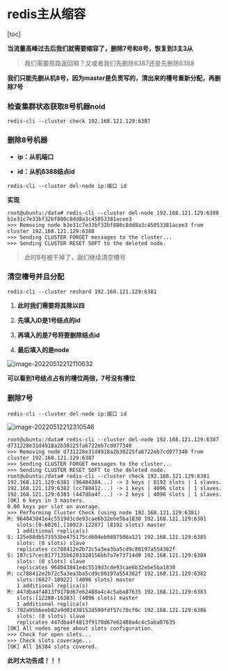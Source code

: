 # redis主从缩容

[toc]

**当流量高峰过去后我们就需要缩容了，删除7号和8号，恢复到3主3从**

> 我们需要原路返回嘛？又或者我们先删除6387还是先删除6388

**我们只能先删从机8号，因为master是负责写的，清出来的槽号重新分配，再删除7号**



### 检查集群状态获取8号机器noid

```
redis-cli --cluster check 192.168.121.129:6387
```



### 删除8号机器

+ **ip：从机端口**

+ **id：从机6388结点id**

```
redis-cli --cluster del-node ip:端口 id
```

**实现**

```
root@ubuntu:/data# redis-cli --cluster del-node 192.168.121.129:6388 b1e31c7e33bf32bf880c8dd8a3c45053381acee3
>>> Removing node b1e31c7e33bf32bf880c8dd8a3c45053381acee3 from cluster 192.168.121.129:6388
>>> Sending CLUSTER FORGET messages to the cluster...
>>> Sending CLUSTER RESET SOFT to the deleted node.
```

> 此时8号被干掉了，我们继续清空槽号



### 清空槽号并且分配

```
redis-cli --cluster reshard 192.168.121.129:6381 
```

1. **此时我们需要将其除以四**

2. **先填入iD是1号结点的id**

3. **再填入的是7号将要删除结点id**
4. **最后填入的是node**

![image-20220512212110632](https://s2.loli.net/2022/05/12/tPyVcjvnbfq5gmz.png)

**可以看到1号结点占有的槽位两倍，7号没有槽位**



### 删除7号

```
redis-cli --cluster del-node ip:端口 id
```

![image-20220512212310546](https://s2.loli.net/2022/05/12/7hiMYy4PnVQE1wB.png)



```
root@ubuntu:/data# redis-cli --cluster del-node 192.168.121.129:6387 d731228e31d4918a2b30225fa6722eb7cd077340
>>> Removing node d731228e31d4918a2b30225fa6722eb7cd077340 from cluster 192.168.121.129:6387
>>> Sending CLUSTER FORGET messages to the cluster...
>>> Sending CLUSTER RESET SOFT to the deleted node.
root@ubuntu:/data# redis-cli --cluster check 192.168.121.129:6381 
192.168.121.129:6381 (96404384...) -> 3 keys | 8192 slots | 1 slaves.
192.168.121.129:6382 (cc788412...) -> 1 keys | 4096 slots | 1 slaves.
192.168.121.129:6383 (447dba4f...) -> 2 keys | 4096 slots | 1 slaves.
[OK] 6 keys in 3 masters.
0.00 keys per slot on average.
>>> Performing Cluster Check (using node 192.168.121.129:6381)
M: 964043841e4c5519d3cde93cae6b32ebe5ba1830 192.168.121.129:6381
   slots:[0-6826],[10923-12287] (8192 slots) master
   1 additional replica(s)
S: 125e88db573553be475175cd604eb9887506a121 192.168.121.129:6385
   slots: (0 slots) slave
   replicates cc788412e2b72c5a3ea3ba5cd9c80197a554382f
S: 187c17cec8177135b6203328156bb7a7e73714d0 192.168.121.129:6384
   slots: (0 slots) slave
   replicates 964043841e4c5519d3cde93cae6b32ebe5ba1830
M: cc788412e2b72c5a3ea3ba5cd9c80197a554382f 192.168.121.129:6382
   slots:[6827-10922] (4096 slots) master
   1 additional replica(s)
M: 447dba4f4813f9178d67e62488a4c4c5aba87635 192.168.121.129:6383
   slots:[12288-16383] (4096 slots) master
   1 additional replica(s)
S: 702a95b6eeb02a9d01d38152d599fdf57c70cf0c 192.168.121.129:6386
   slots: (0 slots) slave
   replicates 447dba4f4813f9178d67e62488a4c4c5aba87635
[OK] All nodes agree about slots configuration.
>>> Check for open slots...
>>> Check slots coverage...
[OK] All 16384 slots covered.
```

**此时大功告成！！！**

